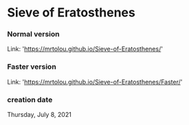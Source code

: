 # Sieve of Eratosthenes

### Normal version
Link: 'https://mrtolou.github.io/Sieve-of-Eratosthenes/'

### Faster version
Link: 'https://mrtolou.github.io/Sieve-of-Eratosthenes/Faster/'

### creation date
Thursday, July 8, 2021
